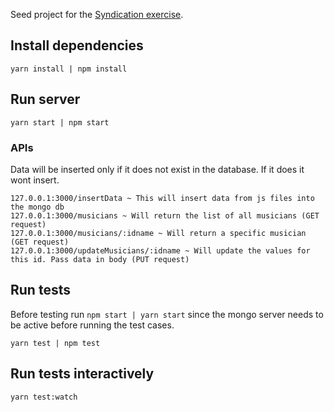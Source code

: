 Seed project for the [Syndication exercise](https://gist.github.com/redgeoff/1730aa581f477c9ffd32ac4b698dffd1).

## Install dependencies

```
yarn install | npm install
```

## Run server

```
yarn start | npm start
```

### APIs 

Data will be inserted only if it does not exist in the database. If it does it wont insert.

```
127.0.0.1:3000/insertData ~ This will insert data from js files into the mongo db
127.0.0.1:3000/musicians ~ Will return the list of all musicians (GET request)
127.0.0.1:3000/musicians/:idname ~ Will return a specific musician (GET request)
127.0.0.1:3000/updateMusicians/:idname ~ Will update the values for this id. Pass data in body (PUT request)
```

## Run tests

Before testing run `npm start | yarn start` since the mongo server needs to be active before running the test cases.

`yarn test | npm test`

## Run tests interactively

`yarn test:watch`
